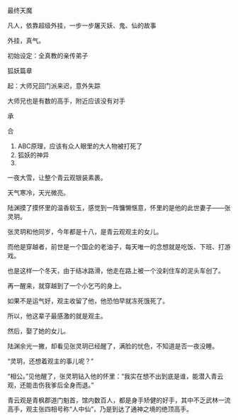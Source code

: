 最终天魔

凡人，依靠超级外挂，一步一步屠灭妖、鬼、仙的故事

外挂，真气。

初始设定：全真教的亲传弟子

狐妖篇章

起：大师兄回门派来迟，意外失踪

大师兄也是有数的高手，附近应该没有对手

承

合

1. ABC原理，应该有众人眼里的大人物被打死了
2. 狐妖的神异
3. 

一夜大雪，让整个青云观银装素裹。

天气寒冷，天光微亮。

陆渊摸了摸怀里的温香软玉，感觉到一阵慵懒惬意，怀里的是他的此世妻子——张灵玥。

张灵玥和他同岁，今年都是十八，是青云观观主的女儿。

而他是穿越者，前世是一个国企的老油子，每天唯一的念想就是吃饭、下班、打游戏。

也是这样一个冬天，由于结冰路滑，他走在路上被一个没刹住车的泥头车创了。

再一醒来，就穿越到了一个小乞丐的身上。

如果不是运气好，观主收留了他，他恐怕早就冻死饿死了。

所以，他这辈子最感激的就是观主。

然后，娶了她的女儿。

陆渊余光一撇，却看见张灵玥已经醒了，满脸的忧色，不知道是否一夜没睡。

“灵玥，还想着观主的事儿呢？”

“相公。”见他醒了，张灵玥钻入他的怀里：“我实在想不出到底是谁，能潜入青云观，还能击伤我爹后全身而退。”

青云观是青枫郡道门魁首，馆内数百人，都是身手矫健的好手，其中不乏武林一流高手，观主张四相号称“人中仙”，乃是到达了通神之境的绝顶高手。







